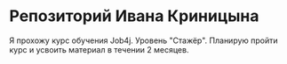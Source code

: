 # Репозиторий Ивана Криницына
Я прохожу курс обучения Job4j. Уровень "Стажёр". Планирую пройти курс и усвоить материал в течении 2 месяцев.